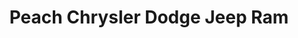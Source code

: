 ---
title: "Peach Chrysler Dodge Jeep Ram"
url: /brewton/peach-chrysler-dodge-jeep-ram/
shop: Autohaus
---